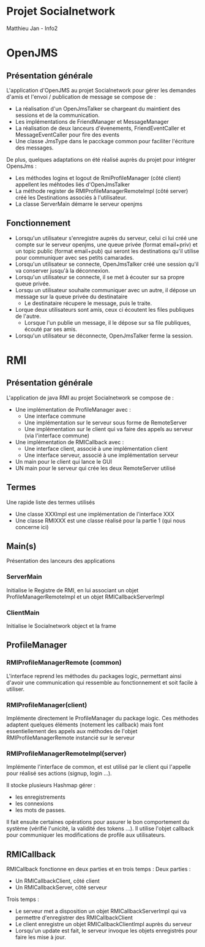 # Projet Socialnetwork

Matthieu Jan - Info2

# OpenJMS
## Présentation générale
L'application d'OpenJMS au projet Socialnetwork pour gérer les demandes d'amis et l'envoi / publication de message se compose de :

- La réalisation d'un OpenJmsTalker se chargeant du maintient des sessions et de la communication.
- Les implémentations de FriendManager et MessageManager
- La réalisation de deux lanceurs d'évenements, FriendEventCaller et MessageEventCaller pour fire des events
- Une classe JmsType dans le pacckage common pour faciliter l'écriture des messages.

De plus, quelques adaptations on été réalisé auprès du projet pour intégrer OpensJms :

- Les méthodes logins et logout de RmiProfileManager (côté client) appellent les méhtodes liés d'OpenJmsTalker
- La méthode register de RMIProfileManagerRemoteImpl (côté server) créé les Destinations associés à l'utilisateur.
- La classe ServerMain démarre le serveur openjms

## Fonctionnement
- Lorsqu'un utilisateur s'enregistre auprès du serveur, celui ci lui créé une compte sur le serveur openjms, une queue privée (format email+priv) et un topic public (format email+pub) qui seront les destinations qu'il utilise pour communiquer avec ses petits camarades.
- Lorsqu'un utilisateur se connecte, OpenJmsTalker créé une session qu'il va conserver jusqu'à la déconnexion.
- Lorsqu'un utilisateur se connecte, il se met à écouter sur sa propre queue privée.
- Lorsqu un utilisateur souhaite communiquer avec un autre, il dépose un message sur la queue privée du destinataire
    - Le destinataire récupere le message, puis le traite.
- Lorque deux utilisateurs sont amis, ceux ci écoutent les files publiques de l'autre.
    - Lorsque l'un publie un message, il le dépose sur sa file publiques, écouté par ses amis.
- Lorsqu'un utilisateur se déconnecte, OpenJmsTalker ferme la session.

<div style="page-break-after: always;"></div>

# RMI
## Présentation générale
L'application de java RMI au projet Socialnetwork se compose de :
- Une implémentation de ProfileManager avec :
    - Une interface commune
    - Une implémentation sur le serveur sous forme de RemoteServer
    - Une implémentation sur le client qui va faire des appels au serveur (via l'interface commune)
- Une implémentation de RMICallback avec :
    - Une interface client, associé à une implémentation client
    - Une interface serveur, associé à une implémentation serveur
- Un main pour le client qui lance le GUI
- UN main pour le serveur qui crée les deux RemoteServer utilisé

## Termes
Une rapide liste des termes utilisés
- Une classe XXXImpl est une implémentation de l'interface XXX
- Une classe RMIXXX est une classe réalisé pour la partie 1 (qui nous concerne ici)

## Main(s)
Présentation des lanceurs des applications
### ServerMain
Initialise le Registre de RMI, en lui associant un objet ProfileManagerRemoteImpl et un objet RMICallbackServerImpl

### ClientMain
Initialise le Socialnetwork object et la frame

## ProfileManager
### RMIProfileManagerRemote (common)
L'interface reprend les méthodes du packages logic, permettant ainsi d'avoir une communication qui ressemble au fonctionnement et soit facile à utiliser.

### RMIProfileManager(client)
Implémente directement le ProfileManager du package logic. Ces méthodes adaptent quelques éléments (notement les callback) mais font essentiellement des appels aux méthodes de l'objet RMIProfileManagerRemote instancié sur le serveur

### RMIProfileManagerRemoteImpl(server)
Implémente l'interface de common, et est utilisé par le client qui l'appelle pour réalisé ses actions (signup, login ...).

Il stocke plusieurs Hashmap gérer :
- les enregistrements
- les connexions
- les mots de passes.

Il fait ensuite certaines opérations pour assurer le bon comportement du système (vérifié l'unicité, la validité des tokens ...). Il utilise l'objet callback pour communiquer les modifications de profile aux utilisateurs.

## RMICallback
RMICallback fonctionne en deux parties et en trois temps :
Deux parties :
- Un RMICallbackClient, côté client
- Un RMICallbackServer, côté serveur

Trois temps :
- Le serveur met a disposition un objet RMICallbackServerImpl qui va permettre d'enregistrer des RMICallbackClient
- Le client enregistre un objet RMICallbackClientImpl auprès du serveur
- Lorsqu'un update est fait, le serveur invoque les objets enregistrés pour faire les mise à jour.

